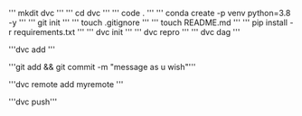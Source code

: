 '''
mkdit dvc
'''
'''
cd dvc
'''
'''
code .
'''
'''
conda create -p venv python=3.8 -y
'''
'''
git init
'''
'''
touch .gitignore
'''
'''
touch README.md
'''
'''
pip install -r requirements.txt
'''
'''
dvc init
'''
'''
dvc repro
'''
'''
dvc dag
'''

'''dvc add <file name>'''

'''git add <file name> && git commit -m "message as u wish"'''

'''dvc remote add myremote <provide remote location here>'''

'''dvc push'''